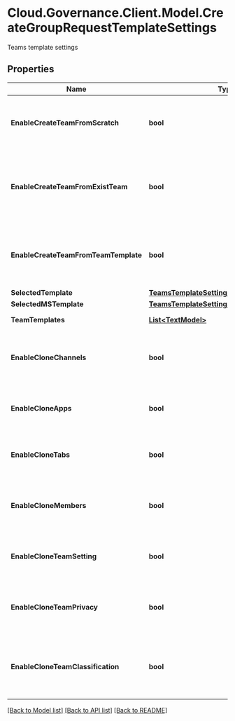 # Cloud.Governance.Client.Model.CreateGroupRequestTemplateSettings
Teams template settings
## Properties

Name | Type | Description | Notes
------------ | ------------- | ------------- | -------------
**EnableCreateTeamFromScratch** | **bool** | Whether to allow business users to create a team from scratch. | [optional] [default to false]
**EnableCreateTeamFromExistTeam** | **bool** | Whether to allow business users to create a team from an existing team. | [optional] [default to false]
**EnableCreateTeamFromTeamTemplate** | **bool** | Whether to allow business users to create a team using a team template. | [optional] [default to false]
**SelectedTemplate** | [**TeamsTemplateSettingsSelectedTemplate**](TeamsTemplateSettingsSelectedTemplate.md) |  | [optional] 
**SelectedMSTemplate** | [**TeamsTemplateSettingsSelectedMSTemplate**](TeamsTemplateSettingsSelectedMSTemplate.md) |  | [optional] 
**TeamTemplates** | [**List&lt;TextModel&gt;**](TextModel.md) | All team templates | [optional] 
**EnableCloneChannels** | **bool** | Set whether copying channels from the team is enabled. | [optional] [default to false]
**EnableCloneApps** | **bool** | Set whether copying apps from the team is enabled. | [optional] [default to false]
**EnableCloneTabs** | **bool** | Set whether copying tabs from the team is enabled. | [optional] [default to false]
**EnableCloneMembers** | **bool** | Set whether copying members from the team is enabled. | [optional] [default to false]
**EnableCloneTeamSetting** | **bool** | Set whether copying team settings from the team is enabled. | [optional] [default to false]
**EnableCloneTeamPrivacy** | **bool** | Whether to enable the team privacy. (Currently not supported) | [optional] [default to false]
**EnableCloneTeamClassification** | **bool** | Whether to enable the team classification. (Currently not supported) | [optional] [default to false]

[[Back to Model list]](../README.md#documentation-for-models) [[Back to API list]](../README.md#documentation-for-api-endpoints) [[Back to README]](../README.md)

